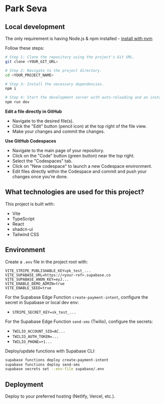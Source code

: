 # Park Seva

## Local development

The only requirement is having Node.js & npm installed - [install with nvm](https://github.com/nvm-sh/nvm#installing-and-updating)

Follow these steps:

```sh
# Step 1: Clone the repository using the project's Git URL.
git clone <YOUR_GIT_URL>

# Step 2: Navigate to the project directory.
cd <YOUR_PROJECT_NAME>

# Step 3: Install the necessary dependencies.
npm i

# Step 4: Start the development server with auto-reloading and an instant preview.
npm run dev
```

**Edit a file directly in GitHub**

- Navigate to the desired file(s).
- Click the "Edit" button (pencil icon) at the top right of the file view.
- Make your changes and commit the changes.

**Use GitHub Codespaces**

- Navigate to the main page of your repository.
- Click on the "Code" button (green button) near the top right.
- Select the "Codespaces" tab.
- Click on "New codespace" to launch a new Codespace environment.
- Edit files directly within the Codespace and commit and push your changes once you're done.

## What technologies are used for this project?

This project is built with:

- Vite
- TypeScript
- React
- shadcn-ui
- Tailwind CSS

## Environment

Create a `.env` file in the project root with:

```
VITE_STRIPE_PUBLISHABLE_KEY=pk_test_...
VITE_SUPABASE_URL=https://<your-ref>.supabase.co
VITE_SUPABASE_ANON_KEY=eyJ...
VITE_ENABLE_DEMO_ADMIN=true
VITE_ENABLE_SEED=true
```

For the Supabase Edge Function `create-payment-intent`, configure the secret in Supabase or local dev env:

- `STRIPE_SECRET_KEY=sk_test_...`

For the Supabase Edge Function `send-sms` (Twilio), configure the secrets:

- `TWILIO_ACCOUNT_SID=AC...`
- `TWILIO_AUTH_TOKEN=...`
- `TWILIO_PHONE=+1...`

Deploy/update functions with Supabase CLI:

```sh
supabase functions deploy create-payment-intent
supabase functions deploy send-sms
supabase secrets set --env-file supabase/.env
```

## Deployment

Deploy to your preferred hosting (Netlify, Vercel, etc.).
